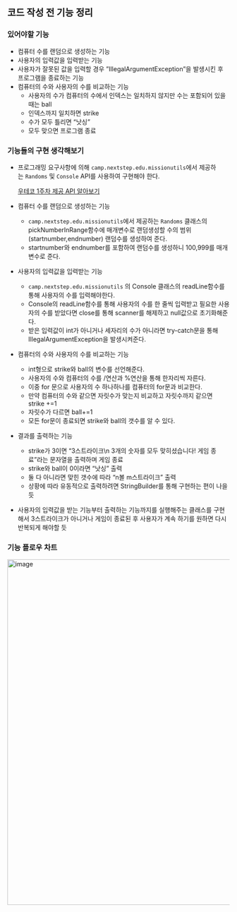 ## 코드 작성 전 기능 정리

### 있어야할 기능

- 컴퓨터 수를 랜덤으로 생성하는 기능
- 사용자의 입력값을 입력받는 기능
- 사용자가 잘못된 값을 입력할 경우 ”IllegalArgumentException”을 발생시킨 후 프로그램을 종료하는 기능
- 컴퓨터의 수와 사용자의 수를 비교하는 기능
    - 사용자의 수가 컴퓨터의 수에서 인덱스는 일치하지 않지만 수는 포함되어 있을 때는 ball
    - 인덱스까지 일치하면 strike
    - 수가 모두 틀리면 “낫싱”
    - 모두 맞으면 프로그램 종료

### 기능들의 구현 생각해보기

- 프로그래밍 요구사항에 의해 `camp.nextstep.edu.missionutils`에서 제공하는 `Randoms` 및 `Console` API를 사용하여 구현해야 한다.
    
    [우테코 1주차 제공 API 알아보기](https://polite-railway-368.notion.site/1-API-5cd0111db0b645b1b6594c75e9c596f1?pvs=4)
    
- 컴퓨터 수를 랜덤으로 생성하는 기능
    - `camp.nextstep.edu.missionutils`에서 제공하는 `Randoms` 클래스의 pickNumberInRange함수에 매개변수로 랜덤생성할 수의 범위(startnumber,endnumber) 랜덤수를 생성하여 준다.
    - startnumber와 endnumber를 포함하여 랜덤수를 생성하니 100,999를 매개변수로 준다.
- 사용자의 입력값을 입력받는 기능
    - `camp.nextstep.edu.missionutils` 의 Console 클래스의 readLine함수를 통해 사용자의 수를 입력해야한다.
    - Console의 readLine함수를 통해 사용자의 수를 한 줄씩 입력받고 필요한 사용자의 수를 받았다면 close를 통해 scanner를 해제하고 null값으로 초기화해준다.
    - 받은 입력값이 int가 아니거나 세자리의 수가 아니라면 try-catch문을 통해 IllegalArgumentException을 발생시켜준다.
- 컴퓨터의 수와 사용자의 수를 비교하는 기능
    - int형으로 strike와 ball의 변수를 선언해준다.
    - 사용자의 수와 컴퓨터의 수를 /연산과 %연산을 통해 한자리씩 자른다.
    - 이중 for 문으로 사용자의 수 하나하나를 컴퓨터의 for문과 비교한다.
    - 만약 컴퓨터의 수와 같으면 자릿수가 맞는지 비교하고 자릿수까지 같으면 strike +=1
    - 자릿수가 다르면 ball+=1
    - 모든 for문이 종료되면 strike와 ball의 갯수를 알 수 있다.
- 결과를 출력하는 기능
    - strike가 3이면 “3스트라이크\n 3개의 숫자를 모두 맞히셨습니다! 게임 종료”라는 문자열을 출력하며 게임 종료
    - strike와 ball이 0이라면 “낫싱” 출력
    - 둘 다 아니라면 맞힌 갯수에 따라 “n볼 m스트라이크” 출력
    - 상황에 따라 유동적으로 출력하려면 StringBuilder를 통해 구현하는 편이 나을듯
- 사용자의 입력값을 받는 기능부터 출력하는 기능까지를 실행해주는 클래스를 구현해서 3스트라이크가 아니거나 게임이 종료된 후 사용자가 계속 하기를 원하면 다시 반복되게 해야할 듯
### 기능 플로우 차트
<img width="784" alt="image" src="https://github.com/alswp006/java-baseball-6/assets/102672547/2ba39ea4-389c-4326-b067-7a64b3687505">

